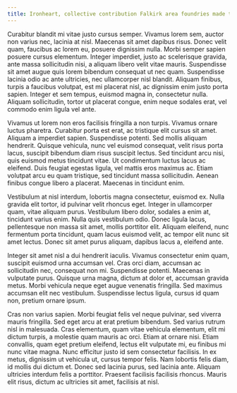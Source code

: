 ```yaml
---
title: Ironheart, collective contribution Falkirk area foundries made to improving public health
---
```


Curabitur blandit mi vitae justo cursus semper. Vivamus lorem sem, auctor non varius nec, lacinia at nisl. Maecenas sit amet dapibus risus. Donec velit quam, faucibus ac lorem eu, posuere dignissim nulla. Morbi semper sapien posuere cursus elementum. Integer imperdiet, justo ac scelerisque gravida, ante massa sollicitudin nisi, a aliquam libero velit vitae mauris. Suspendisse sit amet augue quis lorem bibendum consequat ut nec quam. Suspendisse lacinia odio ac ante ultricies, nec ullamcorper nisl blandit. Aliquam finibus, turpis a faucibus volutpat, est mi placerat nisl, ac dignissim enim justo porta sapien. Integer et sem tempus, euismod magna in, consectetur nulla. Aliquam sollicitudin, tortor ut placerat congue, enim neque sodales erat, vel commodo enim ligula vel ante.

Vivamus ut lorem non eros facilisis fringilla a non turpis. Vivamus ornare luctus pharetra. Curabitur porta est erat, ac tristique elit cursus sit amet. Aliquam a imperdiet sapien. Suspendisse potenti. Sed mollis aliquam hendrerit. Quisque vehicula, nunc vel euismod consequat, velit risus porta lacus, suscipit bibendum diam risus suscipit lectus. Sed tincidunt arcu nisi, quis euismod metus tincidunt vitae. Ut condimentum luctus lacus ac eleifend. Duis feugiat egestas ligula, vel mattis eros maximus ac. Etiam volutpat arcu eu quam tristique, sed tincidunt massa sollicitudin. Aenean finibus congue libero a placerat. Maecenas in tincidunt enim.

Vestibulum at nisl interdum, lobortis magna consectetur, euismod ex. Nulla gravida elit tortor, id pulvinar velit rhoncus eget. Integer in ullamcorper quam, vitae aliquam purus. Vestibulum libero dolor, sodales a enim at, tincidunt varius enim. Nulla quis vestibulum odio. Donec ligula lacus, pellentesque non massa sit amet, mollis porttitor elit. Aliquam eleifend, nunc fermentum porta tincidunt, quam lacus euismod velit, ac tempor elit nunc sit amet lectus. Donec sit amet purus aliquam, dapibus lacus a, eleifend ante.

Integer sit amet nisl a dui hendrerit iaculis. Vivamus consectetur enim quam, suscipit euismod urna accumsan vel. Cras orci diam, accumsan ac sollicitudin nec, consequat non mi. Suspendisse potenti. Maecenas in vulputate purus. Quisque urna magna, dictum at dolor et, accumsan gravida metus. Morbi vehicula neque eget augue venenatis fringilla. Sed maximus accumsan elit nec vestibulum. Suspendisse lectus ligula, cursus id quam non, pretium ornare ipsum.

Cras non varius sapien. Morbi feugiat felis vel neque pulvinar, sed viverra mauris fringilla. Sed eget arcu at erat pretium bibendum. Sed varius rutrum nisl in malesuada. Cras elementum, quam vitae vehicula elementum, elit mi dictum turpis, a molestie quam mauris ac orci. Etiam at ornare nisi. Etiam convallis, quam eget pretium eleifend, lectus elit vulputate mi, eu finibus mi nunc vitae magna. Nunc efficitur justo id sem consectetur facilisis. In ex metus, dignissim ut vehicula ut, cursus tempor felis. Nam lobortis felis diam, id mollis dui dictum et. Donec sed lacinia purus, sed lacinia ante. Aliquam ultricies interdum felis a porttitor. Praesent facilisis facilisis rhoncus. Mauris elit risus, dictum ac ultricies sit amet, facilisis at nisl.
